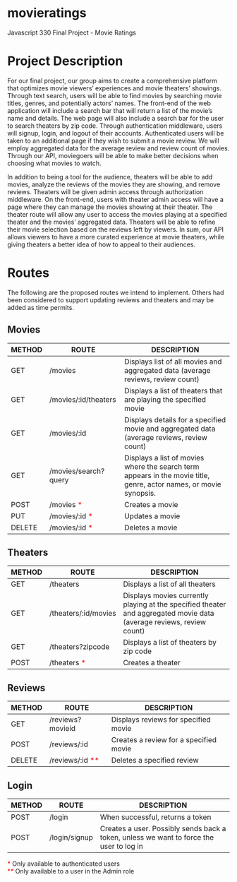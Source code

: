 # movieratings
Javascript 330 Final Project - Movie Ratings

# Project Description
For our final project, our group aims to create a comprehensive platform that optimizes movie viewers’ experiences and movie theaters’ showings. Through text search, users will be able to find movies by searching movie titles, genres, and potentially actors’ names. The front-end of the web application will include a search bar that will return a list of the movie’s name and details. The web page will also include a search bar for the user to search theaters by zip code. Through authentication middleware, users will signup, login, and logout of their accounts. Authenticated users will be taken to an additional page if they wish to submit a movie review. We will employ aggregated data for the average review and review count of movies. Through our API, moviegoers will be able to make better decisions when choosing what movies to watch.

In addition to being a tool for the audience, theaters will be able to add movies, analyze the reviews of the movies they are showing, and remove reviews. Theaters will be given admin access through authorization middleware. On the front-end, users with theater admin access will have a page where they can manage the movies showing at their theater. The theater route will allow any user to access the movies playing at a specified theater and the movies’ aggregated data. Theaters will be able to refine their movie selection based on the reviews left by viewers. In sum, our API allows viewers to have a more curated experience at movie theaters, while giving theaters a better idea of how to appeal to their audiences. 


# Routes
The following are the proposed routes we intend to implement.  Others had been considered to support updating reviews and theaters and may be added as time permits.

## Movies

| METHOD | ROUTE                | DESCRIPTION                                                                                                         |
| ------ | -------------------- | ------------------------------------------------------------------------------------------------------------------- |
| GET    | /movies              | Displays list of all movies and aggregated data (average reviews, review count)                                     |
| GET    | /movies/:id/theaters | Displays a list of theaters that are playing the specified movie                                                    |
| GET    | /movies/:id           | Displays details for a specified movie and aggregated data (average reviews, review count)                          |
| GET    | /movies/search?query       | Displays a list of movies where the search term appears in the movie title, genre, actor names, or movie synopsis.  |
| POST   | /movies <span style="color:red">*</span>            | Creates a movie                                                                                                     |
| PUT    | /movies/:id <span style="color:red">*</span>        | Updates a movie                                                                                                     |
| DELETE | /movies/:id <span style="color:red">*</span>        | Deletes a movie                                                                                                     |


## Theaters

| METHOD | ROUTE                | DESCRIPTION                                                                                                         |
| ------ | -------------------- | ------------------------------------------------------------------------------------------------------------------- |
| GET    | /theaters            | Displays a list of all theaters                                                                                      |
| GET    | /theaters/:id/movies | Displays movies currently playing at the specified theater and aggregated movie data (average reviews, review count) |
| GET    | /theaters?zipcode    | Displays a list of theaters by zip code                                                                              |
| POST   | /theaters <span style="color:red">*</span>          | Creates a theater                                                                                                    |


## Reviews

| METHOD | ROUTE                | DESCRIPTION                                                                                                         |
| ------ | -------------------- | ------------------------------------------------------------------------------------------------------------------- |
| GET    | /reviews?movieid     | Displays reviews for specified movie                                                                                 |
| POST   | /reviews/:id         | Creates a review for a specified movie                                                                               |
| DELETE | /reviews/:id <span style="color:red">**</span>      | Deletes a specified review                                                                                           |


## Login

| METHOD | ROUTE                | DESCRIPTION                                                                                                         |
| ------ | -------------------- | ------------------------------------------------------------------------------------------------------------------- |
| POST   | /login               | When successful, returns a token                                                                                     |
| POST   | /login/signup        | Creates a user.  Possibly sends back a token, unless we want to force the user to log in                             |

<span style="color:red">*</span>  Only available to authenticated users<br />
<span style="color:red">**</span> Only available to a user in the Admin role
